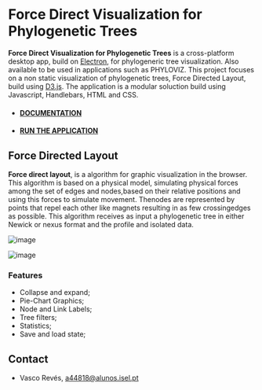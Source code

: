# Force Direct Visualization for Phylogenetic Trees
**Force Direct Visualization for Phylogenetic Trees** is a cross-platform desktop app, build on [Electron](https://www.electronjs.org/), for phylogeneric tree visualization. Also available to be used in applications such as PHYLOVIZ.
This project focuses on a non static visualization of phylogenetic trees, Force Directed Layout, build using [D3.js](https://d3js.org/).
The application is a modular soluction build using Javascript, Handlebars, HTML and CSS.

+ #### [DOCUMENTATION](https://github.com/vascoreves44818/PS_G35_2021/wiki/Documentation)
+ #### [RUN THE APPLICATION](https://github.com/vascoreves44818/PS_G35_2021/wiki/run_application)

## Force Directed Layout 
**Force direct layout**, is a algorithm for graphic visualization in the browser. This algorithm is based on a physical model, simulating physical forces among the set of edges and nodes,based on their relative positions and using this forces to simulate movement. Thenodes are represented by points that repel each other like magnets resulting in as few crossingedges as possible. This algorithm receives as input a phylogenetic tree in either Newick or nexus format and the profile and isolated data. 

![image](https://user-images.githubusercontent.com/47890762/128645683-5161eb4f-2203-44fa-8344-e812a9f73fb7.png)

![image](https://user-images.githubusercontent.com/47890762/128645663-7fc283dc-300c-483a-908c-caa1f92b6137.png)

### Features
- Collapse and expand;
- Pie-Chart Graphics;
- Node and Link Labels;
- Tree filters;
- Statistics;
- Save and load state;

## Contact
- Vasco Revés, a44818@alunos.isel.pt
